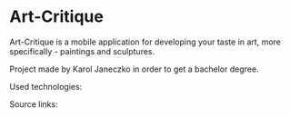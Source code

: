 # Art-Critique

Art-Critique is a mobile application for developing your taste in art, more specifically - paintings and sculptures.





Project made by Karol Janeczko in order to get a bachelor degree.

Used technologies:

Source links:
